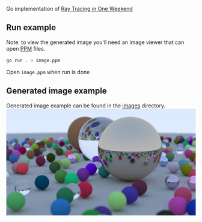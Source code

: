 Go implementation of [Ray Tracing in One Weekend](https://raytracing.github.io/books/RayTracingInOneWeekend.html)

## Run example
Note: to view the generated image you'll need an image viewer that can open [PPM](https://netpbm.sourceforge.net/doc/ppm.html) files.
```bash
go run . > image.ppm
```
Open `image.ppm` when run is done

## Generated image example
Generated image example can be found in the [images](/images/) directory.
![Generated ray tracing image example (converted from PPM)](/images/image.jpg)